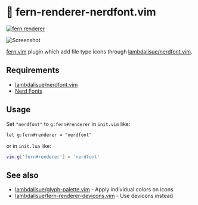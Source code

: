 # 🌿 fern-renderer-nerdfont.vim

[![fern renderer](https://img.shields.io/badge/🌿%20fern-plugin-yellowgreen)](https://github.com/lambdalisue/fern.vim)

![Screenshot](https://user-images.githubusercontent.com/546312/92318275-83115f80-efbe-11ea-854e-78fe22ce2a35.png)

[fern.vim](https://github.com/lambdalisue/fern.vim) plugin which add file type icons through [lambdalisue/nerdfont.vim](https://github.com/lambdalisue/nerdfont.vim).

## Requirements

- [lambdalisue/nerdfont.vim](https://github.com/lambdalisue/nerdfont.vim)
- [Nerd Fonts](https://www.nerdfonts.com/)

## Usage

Set `"nerdfont"` to `g:fern#renderer` in `init.vim` like:

```vim
let g:fern#renderer = "nerdfont"
```

or in `init.lua` like:

```lua
vim.g['fern#renderer'] = 'nerdfont'
```

## See also

- [lambdalisue/glyph-palette.vim](https://github.com/lambdalisue/glyph-palette.vim) - Apply individual colors on icons
- [lambdalisue/fern-renderer-devicons.vim](https://github.com/lambdalisue/fern-renderer-devicons.vim) - Use devicons instead
